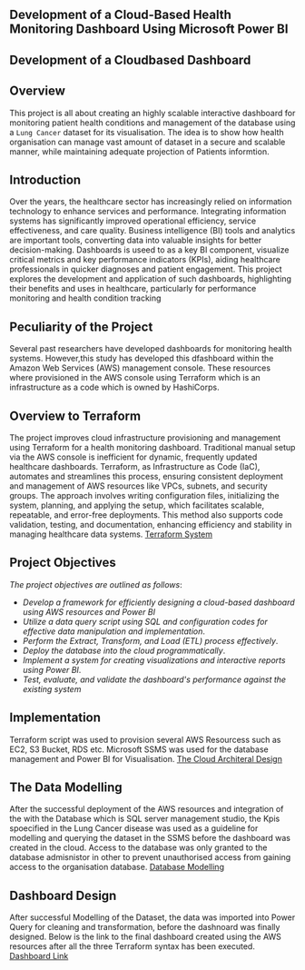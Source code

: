 ## Development of a Cloud-Based Health Monitoring Dashboard Using Microsoft Power BI
## Development of a Cloudbased Dashboard
## Overview
This project is all about creating an highly scalable interactive dashboard for monitoring patient health conditions  and management of the database using a `Lung Cancer` dataset for its visualisation. The idea is to show how health organisation can manage vast amount of dataset in a secure and scalable manner, while maintaining adequate projection of Patients informtion.
## Introduction
Over the years, the healthcare sector has increasingly relied on information technology to enhance services and performance. Integrating information systems has significantly improved operational efficiency, service effectiveness, and care quality. Business intelligence (BI) tools and analytics are important tools, converting data into valuable insights for better decision-making. Dashboards is useed to as a key BI component, visualize critical metrics and key performance indicators (KPIs), aiding healthcare professionals in quicker diagnoses and patient engagement. This project explores the development and application of such dashboards, highlighting their benefits and uses in healthcare, particularly for performance monitoring and health condition tracking
## Peculiarity of the Project
Several past researchers have developed dashboards for monitoring health systems. However,this study has developed this dfashboard within the Amazon Web Services (AWS) management console. These resources where provisioned in the AWS console using Terraform which is an infrastructure as a code which is owned by HashiCorps.
## Overview to Terraform
The project improves cloud infrastructure provisioning and management using Terraform for a health monitoring dashboard. Traditional manual setup via the AWS console is inefficient for dynamic, frequently updated healthcare dashboards. Terraform, as Infrastructure as Code (IaC), automates and streamlines this process, ensuring consistent deployment and management of AWS resources like VPCs, subnets, and security groups. The approach involves writing configuration files, initializing the system, planning, and applying the setup, which facilitates scalable, repeatable, and error-free deployments. This method also supports code validation, testing, and documentation, enhancing efficiency and stability in managing healthcare data systems. 
[Terraform System](https://raw.githubusercontent.com/balqis91/Development-of-a-Cloud-Based-Health-Monitoring-Dashboard-Using-Microsoft-Power-BI-/a4cd2682bad672a3010799e318ae2cffffa891e9/Terraform%20Image.avif)
## Project Objectives
*The project objectives are outlined as follows*:

- *Develop a framework for efficiently designing a cloud-based dashboard using AWS resources and Power BI*
- *Utilize a data query script using SQL and configuration codes for effective data manipulation and implementation*.
- *Perform the Extract, Transform, and Load (ETL) process effectively*.
- *Deploy the database into the cloud programmatically*.
- *Implement a system for creating visualizations and interactive reports using Power BI*.
- *Test, evaluate, and validate the dashboard's performance against the existing system*​
## Implementation
Terraform script was used to provision several AWS Resourcess such as EC2, S3 Bucket, RDS etc. Microsoft SSMS was used for the database management and Power BI for Visualisation. 
[The Cloud Architeral Design](https://github.com/balqis91/Development-of-a-Cloud-Based-Health-Monitoring-Dashboard-Using-Microsoft-Power-BI-/blob/main/Cloud%20Architecture%20Design.png)
## The Data Modelling
After the successful deployment of the AWS resources and integration of the with the Database which is SQL server management studio, the Kpis spoecified in the Lung Cancer disease was used as a guideline for modelling and querying the dataset in the SSMS before the dashboard was created in the cloud. Access to the database was only granted to the database admisnistor in other to prevent unauthorised access from gaining access to the organisation database.
[Database Modelling](https://github.com/balqis91/Development-of-a-Cloud-Based-Health-Monitoring-Dashboard-Using-Microsoft-Power-BI-/blob/main/Modelling%20of%20the%20Lung%20Cancer%20Database.png)
## Dashboard Design
After successful Modelling of the Dataset, the data was imported into Power Query for cleaning and transformation, before the dashnoard was finally designed. 
Below is the link to the final dashboard created using the AWS resources after all the three Terraform syntax has been executed. [Dashboard Link](https://github.com/balqis91/Development-of-a-Cloud-Based-Health-Monitoring-Dashboard-Using-Microsoft-Power-BI-/blob/main/Final%20Dashboard.png)

